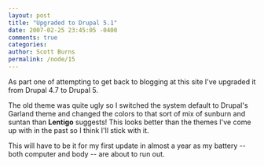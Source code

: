 ```yaml
---
layout: post
title: "Upgraded to Drupal 5.1"
date: 2007-02-25 23:45:05 -0400
comments: true
categories: 
author: Scott Burns
permalink: /node/15
---
```


As part one of attempting to get back to blogging at this site I've upgraded it from Drupal 4.7 to Drupal 5.

The old theme was quite ugly so I switched the system default to Drupal's Garland theme and changed the colors to that sort of mix of sunburn and suntan than **Lentigo** suggests!  This looks better than the themes I've come up with in the past so I think I'll stick with it.

This will have to be it for my first update in almost a year as my battery -- both computer and body -- are about to run out.
